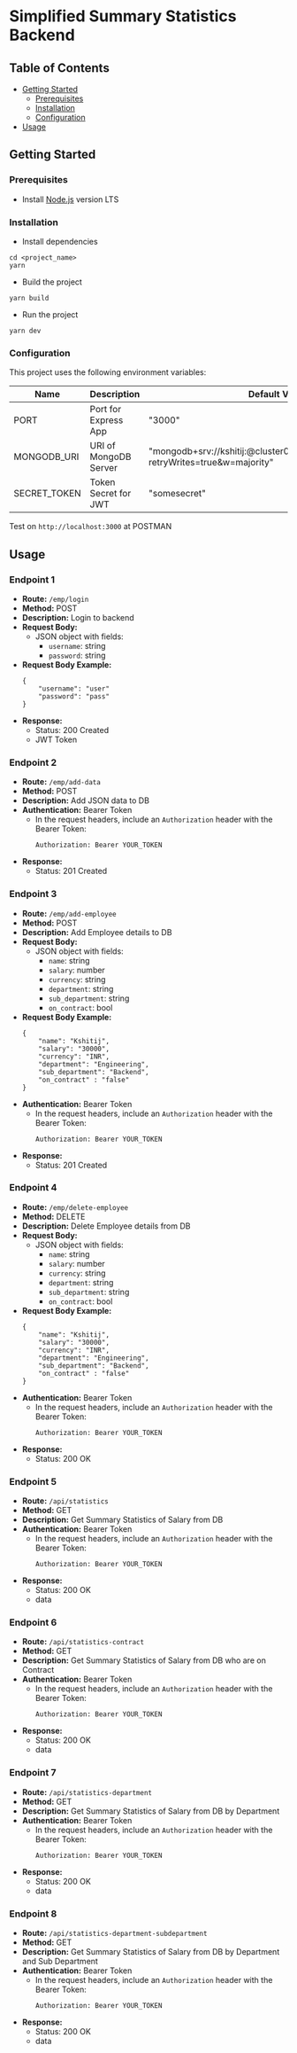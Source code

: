 # Simplified Summary Statistics Backend

## Table of Contents

-   [Getting Started](#getting-started)
    -   [Prerequisites](#prerequisites)
    -   [Installation](#installation)
    -   [Configuration](#configuration)
-   [Usage](#usage)

## Getting Started

### Prerequisites

-   Install [Node.js](https://nodejs.org/en/) version LTS

### Installation

-   Install dependencies

```
cd <project_name>
yarn
```

-   Build the project

```
yarn build
```

-   Run the project

```
yarn dev
```

### Configuration

This project uses the following environment variables:

| Name         | Description           | Default Value                                                                                  |
| ------------ | --------------------- | ---------------------------------------------------------------------------------------------- |
| PORT         | Port for Express App  | "3000"                                                                                         |
| MONGODB_URI  | URI of MongoDB Server | "mongodb+srv://kshitij:<password>@cluster0.8fwzadc.mongodb.net/pw?retryWrites=true&w=majority" |
| SECRET_TOKEN | Token Secret for JWT  | "somesecret"                                                                                   |

Test on `http://localhost:3000` at POSTMAN

## Usage

### Endpoint 1

-   **Route:** `/emp/login`
-   **Method:** POST
-   **Description:** Login to backend
-   **Request Body:**
    -   JSON object with fields:
        -   `username`: string
        -   `password`: string
-   **Request Body Example:**
    ```
    {
        "username": "user"
        "password": "pass"
    }
    ```
-   **Response:**
    -   Status: 200 Created
    -   JWT Token

### Endpoint 2

-   **Route:** `/emp/add-data`
-   **Method:** POST
-   **Description:** Add JSON data to DB
-   **Authentication:** Bearer Token
    -   In the request headers, include an `Authorization` header with the Bearer Token:
        ```
        Authorization: Bearer YOUR_TOKEN
        ```
-   **Response:**
    -   Status: 201 Created

### Endpoint 3

-   **Route:** `/emp/add-employee`
-   **Method:** POST
-   **Description:** Add Employee details to DB
-   **Request Body:**
    -   JSON object with fields:
        -   `name`: string
        -   `salary`: number
        -   `currency`: string
        -   `department`: string
        -   `sub_department`: string
        -   `on_contract`: bool
-   **Request Body Example:**
    ```
    {
        "name": "Kshitij",
        "salary": "30000",
        "currency": "INR",
        "department": "Engineering",
        "sub_department": "Backend",
        "on_contract" : "false"
    }
    ```
-   **Authentication:** Bearer Token
    -   In the request headers, include an `Authorization` header with the Bearer Token:
        ```
        Authorization: Bearer YOUR_TOKEN
        ```
-   **Response:**
    -   Status: 201 Created

### Endpoint 4

-   **Route:** `/emp/delete-employee`
-   **Method:** DELETE
-   **Description:** Delete Employee details from DB
-   **Request Body:**
    -   JSON object with fields:
        -   `name`: string
        -   `salary`: number
        -   `currency`: string
        -   `department`: string
        -   `sub_department`: string
        -   `on_contract`: bool
-   **Request Body Example:**
    ```
    {
        "name": "Kshitij",
        "salary": "30000",
        "currency": "INR",
        "department": "Engineering",
        "sub_department": "Backend",
        "on_contract" : "false"
    }
    ```
-   **Authentication:** Bearer Token
    -   In the request headers, include an `Authorization` header with the Bearer Token:
        ```
        Authorization: Bearer YOUR_TOKEN
        ```
-   **Response:**
    -   Status: 200 OK

### Endpoint 5

-   **Route:** `/api/statistics`
-   **Method:** GET
-   **Description:** Get Summary Statistics of Salary from DB
-   **Authentication:** Bearer Token
    -   In the request headers, include an `Authorization` header with the Bearer Token:
        ```
        Authorization: Bearer YOUR_TOKEN
        ```
-   **Response:**
    -   Status: 200 OK
    -   data

### Endpoint 6

-   **Route:** `/api/statistics-contract`
-   **Method:** GET
-   **Description:** Get Summary Statistics of Salary from DB who are on Contract
-   **Authentication:** Bearer Token
    -   In the request headers, include an `Authorization` header with the Bearer Token:
        ```
        Authorization: Bearer YOUR_TOKEN
        ```
-   **Response:**
    -   Status: 200 OK
    -   data

### Endpoint 7

-   **Route:** `/api/statistics-department`
-   **Method:** GET
-   **Description:** Get Summary Statistics of Salary from DB by Department
-   **Authentication:** Bearer Token
    -   In the request headers, include an `Authorization` header with the Bearer Token:
        ```
        Authorization: Bearer YOUR_TOKEN
        ```
-   **Response:**
    -   Status: 200 OK
    -   data

### Endpoint 8

-   **Route:** `/api/statistics-department-subdepartment`
-   **Method:** GET
-   **Description:** Get Summary Statistics of Salary from DB by Department and Sub Department
-   **Authentication:** Bearer Token
    -   In the request headers, include an `Authorization` header with the Bearer Token:
        ```
        Authorization: Bearer YOUR_TOKEN
        ```
-   **Response:**
    -   Status: 200 OK
    -   data
